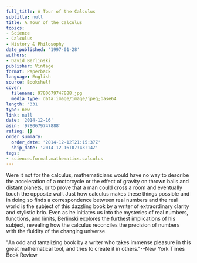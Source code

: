 ```yaml
---
full_title: A Tour of the Calculus
subtitle: null
title: A Tour of the Calculus
topics:
- Science
- Calculus
- History & Philosophy
date_published: '1997-01-28'
authors:
- David Berlinski
publisher: Vintage
format: Paperback
language: English
source: Bookshelf
cover:
  filename: 9780679747888.jpg
  media_type: data:image/image/jpeg;base64
length: '331'
type: new
link: null
date: '2014-12-16'
asin: '9780679747888'
rating: {}
order_summary:
  order_date: '2014-12-12T21:15:37Z'
  ship_date: '2014-12-16T07:43:14Z'
tags:
- science.formal.mathematics.calculus
---
```

Were it not for the calculus, mathematicians would have no way to describe the acceleration of a motorcycle or the effect of gravity on thrown balls and distant planets, or to prove that a man could cross a room and eventually touch the opposite wall. Just how calculus makes these things possible and in doing so finds a correspondence between real numbers and the real world is the subject of this dazzling book by a writer of extraordinary clarity and stylistic brio. Even as he initiates us into the mysteries of real numbers, functions, and limits, Berlinski explores the furthest implications of his subject, revealing how the calculus reconciles the precision of numbers with the fluidity of the changing universe.

"An odd and tantalizing book by a writer who takes immense pleasure in this great mathematical tool, and tries to create it in others."--New York Times Book Review
